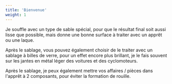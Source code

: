 ```yaml
---
title: 'Bienvenue'
weight: 1
---
```


Je souffle avec un type de sable spécial, pour que le résultat final soit aussi lisse que possible, mais donne une bonne surface à traiter avec un apprêt ou une laque.

Après le sablage, vous pouvez également choisir de le traiter avec un sablage à billes de verre, pour un effet encore plus brillant, je le fais souvent sur les jantes en métal léger des voitures et des cyclomoteurs.

Après le sablage, je peux également mettre vos affaires / pièces dans l'apprêt à 2 composants, pour éviter la formation de rouille.